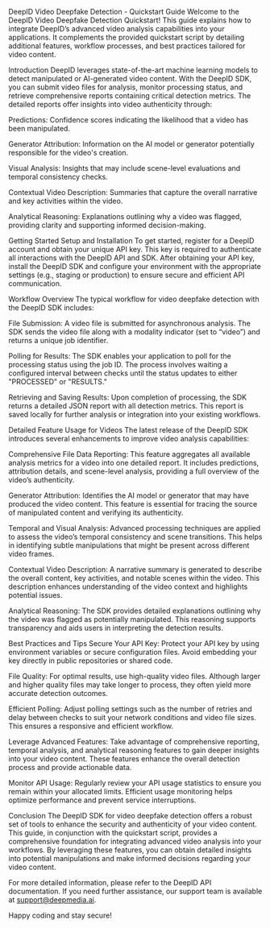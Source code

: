 DeepID Video Deepfake Detection - Quickstart Guide
Welcome to the DeepID Video Deepfake Detection Quickstart! This guide explains how to integrate DeepID’s advanced video analysis capabilities into your applications. It complements the provided quickstart script by detailing additional features, workflow processes, and best practices tailored for video content.

Introduction
DeepID leverages state-of-the-art machine learning models to detect manipulated or AI-generated video content. With the DeepID SDK, you can submit video files for analysis, monitor processing status, and retrieve comprehensive reports containing critical detection metrics. The detailed reports offer insights into video authenticity through:

Predictions: Confidence scores indicating the likelihood that a video has been manipulated.

Generator Attribution: Information on the AI model or generator potentially responsible for the video's creation.

Visual Analysis: Insights that may include scene-level evaluations and temporal consistency checks.

Contextual Video Description: Summaries that capture the overall narrative and key activities within the video.

Analytical Reasoning: Explanations outlining why a video was flagged, providing clarity and supporting informed decision-making.

Getting Started
Setup and Installation
To get started, register for a DeepID account and obtain your unique API key. This key is required to authenticate all interactions with the DeepID API and SDK. After obtaining your API key, install the DeepID SDK and configure your environment with the appropriate settings (e.g., staging or production) to ensure secure and efficient API communication.

Workflow Overview
The typical workflow for video deepfake detection with the DeepID SDK includes:

File Submission:
A video file is submitted for asynchronous analysis. The SDK sends the video file along with a modality indicator (set to “video”) and returns a unique job identifier.

Polling for Results:
The SDK enables your application to poll for the processing status using the job ID. The process involves waiting a configured interval between checks until the status updates to either "PROCESSED" or "RESULTS."

Retrieving and Saving Results:
Upon completion of processing, the SDK returns a detailed JSON report with all detection metrics. This report is saved locally for further analysis or integration into your existing workflows.

Detailed Feature Usage for Videos
The latest release of the DeepID SDK introduces several enhancements to improve video analysis capabilities:

Comprehensive File Data Reporting:
This feature aggregates all available analysis metrics for a video into one detailed report. It includes predictions, attribution details, and scene-level analysis, providing a full overview of the video’s authenticity.

Generator Attribution:
Identifies the AI model or generator that may have produced the video content. This feature is essential for tracing the source of manipulated content and verifying its authenticity.

Temporal and Visual Analysis:
Advanced processing techniques are applied to assess the video’s temporal consistency and scene transitions. This helps in identifying subtle manipulations that might be present across different video frames.

Contextual Video Description:
A narrative summary is generated to describe the overall content, key activities, and notable scenes within the video. This description enhances understanding of the video context and highlights potential issues.

Analytical Reasoning:
The SDK provides detailed explanations outlining why the video was flagged as potentially manipulated. This reasoning supports transparency and aids users in interpreting the detection results.

Best Practices and Tips
Secure Your API Key:
Protect your API key by using environment variables or secure configuration files. Avoid embedding your key directly in public repositories or shared code.

File Quality:
For optimal results, use high-quality video files. Although larger and higher quality files may take longer to process, they often yield more accurate detection outcomes.

Efficient Polling:
Adjust polling settings such as the number of retries and delay between checks to suit your network conditions and video file sizes. This ensures a responsive and efficient workflow.

Leverage Advanced Features:
Take advantage of comprehensive reporting, temporal analysis, and analytical reasoning features to gain deeper insights into your video content. These features enhance the overall detection process and provide actionable data.

Monitor API Usage:
Regularly review your API usage statistics to ensure you remain within your allocated limits. Efficient usage monitoring helps optimize performance and prevent service interruptions.

Conclusion
The DeepID SDK for video deepfake detection offers a robust set of tools to enhance the security and authenticity of your video content. This guide, in conjunction with the quickstart script, provides a comprehensive foundation for integrating advanced video analysis into your workflows. By leveraging these features, you can obtain detailed insights into potential manipulations and make informed decisions regarding your video content.

For more detailed information, please refer to the DeepID API documentation. If you need further assistance, our support team is available at support@deepmedia.ai.

Happy coding and stay secure!

